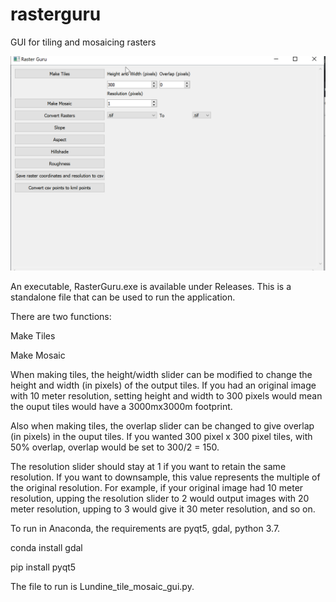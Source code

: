 # rasterguru
GUI for tiling and mosaicing rasters

![GUI PIC](https://github.com/mlundine/rasterguru/blob/master/rastergu_gui.png)

An executable, RasterGuru.exe is available under Releases.  This is a standalone file that can be used to run the application.

There are two functions:

Make Tiles

Make Mosaic

When making tiles, the height/width slider can be modified to change the height and width (in pixels) of the output tiles.
If you had an original image with 10 meter resolution, setting height and width to 300 pixels would mean the ouput tiles would have a 3000mx3000m footprint.

Also when making tiles, the overlap slider can be changed to give overlap (in pixels) in the ouput tiles.  If you wanted 300 pixel x 300 pixel tiles, with 50% overlap, overlap would be set to 300/2 = 150.  

The resolution slider should stay at 1 if you want to retain the same resolution.  If you want to downsample, this value represents the multiple of the original resolution.
For example, if your original image had 10 meter resolution, upping the resolution slider to 2 would output images with 20 meter resolution, upping to 3 would give it 30 meter resolution, and so on.

To run in Anaconda, the requirements are pyqt5, gdal, python 3.7.

conda install gdal

pip install pyqt5

The file to run is Lundine_tile_mosaic_gui.py.




